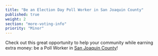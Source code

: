 ```yaml
---
title: "Be an Election Day Poll Worker in San Joaquin County"
published: true
weight: 2
section: "more-voting-info"
priority: "Minor"
---
```


Check out this great opportunity to help your community while earning extra money: be a Poll Worker in [San Joaquin County](https://workelections.org/jurisdiction/ca/san-joaquin/)!  
